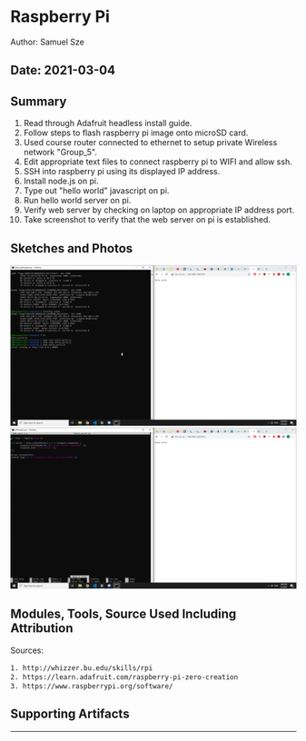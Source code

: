#  Raspberry Pi

Author: Samuel Sze

Date: 2021-03-04
-----

## Summary
1. Read through Adafruit headless install guide.
2. Follow steps to flash raspberry pi image onto microSD card.
3. Used course router connected to ethernet to setup private Wireless network "Group_5".
4. Edit appropriate text files to connect raspberry pi to WIFI and allow ssh. 
5. SSH into raspberry pi using its displayed IP address.
6. Install node.js on pi. 
7. Type out "hello world" javascript on pi.
8. Run hello world server on pi.
9. Verify web server by checking on laptop on appropriate IP address port. 
10. Take screenshot to verify that the web server on pi is established. 


## Sketches and Photos
<img src="images/success.png" width="" height="" />

<img src="images/success2.png" width="" height="" />

## Modules, Tools, Source Used Including Attribution
Sources: 

    1. http://whizzer.bu.edu/skills/rpi
    2. https://learn.adafruit.com/raspberry-pi-zero-creation
    3. https://www.raspberrypi.org/software/
    

## Supporting Artifacts


-----
